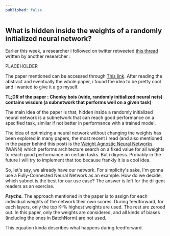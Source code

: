 ```yaml
---
published: false
---
```

## What is hidden inside the weights of a randomly initialized neural network?

Earlier this week, a researcher i followed on twitter retweeted [this thread](https://twitter.com/Mitchnw/status/1201575787100561408) written by another researcher :

PLACEHOLDER

The paper mentioned can be accessed through [This link](https://arxiv.org/abs/1911.13299). After reading the abstract and eventually the whole paper, i found the idea to be pretty cool and i wanted to give it a go myself.

**TL;DR of the paper : Chonky bois (wide, randomly initialized neural nets) contains wisdom (a subnetwork that performs well on a given task)**

The main idea of the paper is that, hidden inside a randomly initialized neural network is a subnetwork that can reach good performance on a specified task, similar if not better in performance with a trained model.

The idea of optimizing a neural network without changing the weights has been explored in many papers, the most recent i read (and also mentioned in the paper behind this post) is the [Weight Agnostic Neural Networks](https://weightagnostic.github.io/) (WANN) which performs architecture search on a fixed value for all weights to reach good performance on certain tasks. But i digress. Probably in the future i will try to implement that too because frankly it is a cool idea.

So, let's say, we already have our network. For simplicity's sake, I'm gonna use a Fully-Connected Neural Network as an example. How do we decide, which subnet is the best for our use case? The answer is left for the diligent readers as an exercise.

***Psyche.*** The approach mentioned in the paper is to assign for each individual weights of the network their own scores. During feedforward, for each layers, only the top K-% highest weights are used. The rest are zeroed out. In this paper, only the weights are considered, and all kinds of biases (including the ones in BatchNorm) are not used.

This equation kinda describes what happens during feedforward.





